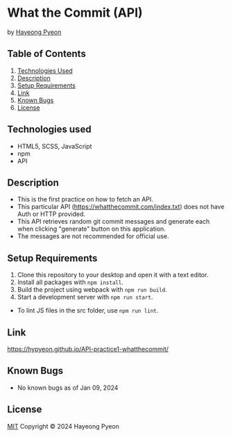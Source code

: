 # What the Commit (API)
by [Hayeong Pyeon](https://www.hayeong.website)

## Table of Contents
1. [Technologies Used](#technologies-used)
2. [Description](#description)
3. [Setup Requirements](#setup-requirements)
4. [Link](#link)
5. [Known Bugs](#known-bugs)
6. [License](#license)

## Technologies used
- HTML5, SCSS, JavaScript
- npm
- API

## Description
- This is the first practice on how to fetch an API.
- This particular API (https://whatthecommit.com/index.txt) does not have Auth or HTTP provided. 
- This API retrieves random git commit messages and generate each when clicking "generate" button on this application. 
- The messages are not recommended for official use.  

## Setup Requirements
1. Clone this repository to your desktop and open it with a text editor.
2. Install all packages with `npm install`.
3. Build the project using webpack with `npm run build`.
4. Start a development server with `npm run start`.
* To lint JS files in the src folder, use `npm run lint`.

## Link
https://hypyeon.github.io/API-practice1-whatthecommit/ 

## Known Bugs
- No known bugs as of Jan 09, 2024

## License
[MIT](/LICENSE.txt) Copyright © 2024 Hayeong Pyeon